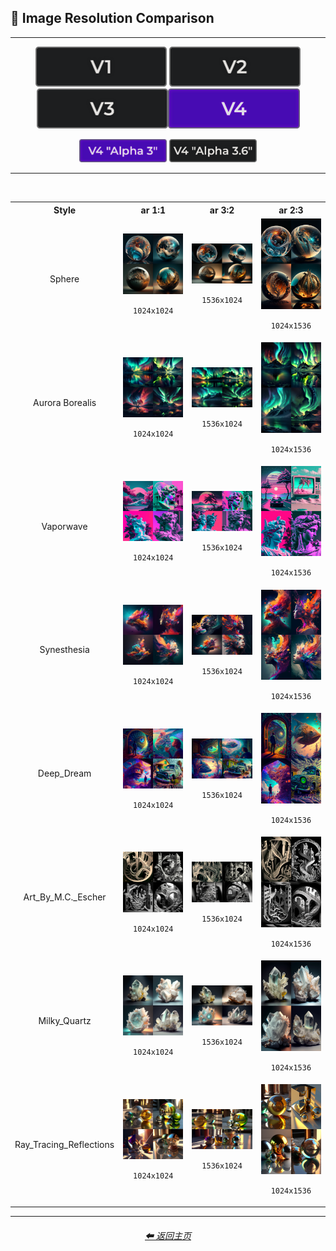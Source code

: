 <h2>📏 Image Resolution Comparison</h2>

<hr>

<div align="center">

[<img src="/Images/Repo_Parts/Buttons/Version_Buttons/button_version_V1_inactive.webp?raw=true" alt="MidJourney V1" height="64" />](/Pages/MJ_V1/Comparison_Pages/Image_Resolution_and_Upscaling/Image_Resolution_Comparison.md)
[<img src="/Images/Repo_Parts/Buttons/Version_Buttons/button_version_V2_inactive.webp?raw=true" alt="MidJourney V2" height="64" />](/Pages/MJ_V2/Comparison_Pages/Image_Resolution_and_Upscaling/Image_Resolution_Comparison.md)
[<img src="/Images/Repo_Parts/Buttons/Version_Buttons/button_version_V3_inactive.webp?raw=true" alt="MidJourney V3" height="64" />](/Pages/MJ_V3/Comparison_Pages/Image_Resolution_and_Upscaling/Image_Resolution_Comparison.md)[<img src="/Images/Repo_Parts/Buttons/Version_Buttons/button_version_V4_active.webp?raw=true" alt="MidJourney V4" height="64" />]()

[<img src="/Images/Repo_Parts/Buttons/Comparison_Page_Buttons/Subgroups/V4_Alpha_Versions/button_V4_alpha_3_active.webp?raw=true" alt="V4 Alpha 3" width="140.5" />](/Pages/MJ_V4/Comparison_Pages/Image_Resolution_and_Upscaling/Image_Resolution_Comparison/Older_Versions/V4_Alpha_3.md)
[<img src="/Images/Repo_Parts/Buttons/Comparison_Page_Buttons/Subgroups/V4_Alpha_Versions/button_V4_alpha_3.6_inactive.webp?raw=true" alt="V4 Alpha 3.6" width="140.5" />](/Pages/MJ_V4/Comparison_Pages/Image_Resolution_and_Upscaling/Image_Resolution_Comparison/Image_Resolution_Comparison.md)

</div>

<hr>
<br>

<table>
    <tr align=center valign=middle>
        <th>Style</th>
        <th>ar 1:1</th>
        <th>ar 3:2</th>
        <th>ar 2:3</th>
    </tr>
    <tr align=center valign=middle>
        <td>Sphere</td>
        <td><img src="/Images/MJ_V4/V4_Alpha_3/Midjourney_Styles/Sphere.webp?raw=true" width="256" /><p><code>1024x1024</code></p></td>
        <td><img src="/Images/MJ_V4/V4_Alpha_3/Comparison_Page_Images/Image_Resolution_Comparison/Sphere_ar3-2.webp?raw=true" width="256" /><p><code>1536x1024</code></p></td>
        <td><img src="/Images/MJ_V4/V4_Alpha_3/Comparison_Page_Images/Image_Resolution_Comparison/Sphere_ar2-3.webp?raw=true" width="256" /><p><code>1024x1536</code></p></td>
    </tr>
    <tr align=center valign=middle>
        <td>Aurora Borealis</td>
        <td><img src="/Images/MJ_V4/V4_Alpha_3/Midjourney_Styles/Aurora_Borealis.webp?raw=true" width="256" /><p><code>1024x1024</code></p></td>
        <td><img src="/Images/MJ_V4/V4_Alpha_3/Comparison_Page_Images/Image_Resolution_Comparison/Aurora_Borealis_ar3-2.webp?raw=true" width="256" /><p><code>1536x1024</code></p></td>
        <td><img src="/Images/MJ_V4/V4_Alpha_3/Comparison_Page_Images/Image_Resolution_Comparison/Aurora_Borealis_ar2-3.webp?raw=true" width="256" /><p><code>1024x1536</code></p></td>
    </tr>
    <tr align=center valign=middle>
        <td>Vaporwave</td>
        <td><img src="/Images/MJ_V4/V4_Alpha_3/Midjourney_Styles/Vaporwave.webp?raw=true" width="256" /><p><code>1024x1024</code></p></td>
        <td><img src="/Images/MJ_V4/V4_Alpha_3/Comparison_Page_Images/Image_Resolution_Comparison/Vaporwave_ar3-2.webp?raw=true" width="256" /><p><code>1536x1024</code></p></td>
        <td><img src="/Images/MJ_V4/V4_Alpha_3/Comparison_Page_Images/Image_Resolution_Comparison/Vaporwave_ar2-3.webp?raw=true" width="256" /><p><code>1024x1536</code></p></td>
    </tr>
    <tr align=center valign=middle>
        <td>Synesthesia</td>
        <td><img src="/Images/MJ_V4/V4_Alpha_3/Midjourney_Styles/Synesthesia.webp?raw=true" width="256" /><p><code>1024x1024</code></p></td>
        <td><img src="/Images/MJ_V4/V4_Alpha_3/Comparison_Page_Images/Image_Resolution_Comparison/Synesthesia_ar3-2.webp?raw=true" width="256" /><p><code>1536x1024</code></p></td>
        <td><img src="/Images/MJ_V4/V4_Alpha_3/Comparison_Page_Images/Image_Resolution_Comparison/Synesthesia_ar2-3.webp?raw=true" width="256" /><p><code>1024x1536</code></p></td>
    </tr>
    <tr align=center valign=middle>
        <td>Deep_Dream</td>
        <td><img src="/Images/MJ_V4/V4_Alpha_3/Midjourney_Styles/Deep_Dream.webp?raw=true" width="256" /><p><code>1024x1024</code></p></td>
        <td><img src="/Images/MJ_V4/V4_Alpha_3/Comparison_Page_Images/Image_Resolution_Comparison/Deep_Dream_ar3-2.webp?raw=true" width="256" /><p><code>1536x1024</code></p></td>
        <td><img src="/Images/MJ_V4/V4_Alpha_3/Comparison_Page_Images/Image_Resolution_Comparison/Deep_Dream_ar2-3.webp?raw=true" width="256" /><p><code>1024x1536</code></p></td>
    </tr>
    <tr align=center valign=middle>
        <td>Art_By_M.C._Escher</td>
        <td><img src="/Images/MJ_V4/V4_Alpha_3/Midjourney_Styles/Art_By_M.C._Escher.webp?raw=true" width="256" /><p><code>1024x1024</code></p></td>
        <td><img src="/Images/MJ_V4/V4_Alpha_3/Comparison_Page_Images/Image_Resolution_Comparison/Art_By_M.C._Escher_ar3-2.webp?raw=true" width="256" /><p><code>1536x1024</code></p></td>
        <td><img src="/Images/MJ_V4/V4_Alpha_3/Comparison_Page_Images/Image_Resolution_Comparison/Art_By_M.C._Escher_ar2-3.webp?raw=true" width="256" /><p><code>1024x1536</code></p></td>
    </tr>
    <tr align=center valign=middle>
        <td>Milky_Quartz</td>
        <td><img src="/Images/MJ_V4/V4_Alpha_3/Midjourney_Styles/Milky_Quartz.webp?raw=true" width="256" /><p><code>1024x1024</code></p></td>
        <td><img src="/Images/MJ_V4/V4_Alpha_3/Comparison_Page_Images/Image_Resolution_Comparison/Milky_Quartz_ar3-2.webp?raw=true" width="256" /><p><code>1536x1024</code></p></td>
        <td><img src="/Images/MJ_V4/V4_Alpha_3/Comparison_Page_Images/Image_Resolution_Comparison/Milky_Quartz_ar2-3.webp?raw=true" width="256" /><p><code>1024x1536</code></p></td>
    </tr>
    <tr align=center valign=middle>
        <td>Ray_Tracing_Reflections</td>
        <td><img src="/Images/MJ_V4/V4_Alpha_3/Midjourney_Styles/Ray_Tracing_Reflections.webp?raw=true" width="256" /><p><code>1024x1024</code></p></td>
        <td><img src="/Images/MJ_V4/V4_Alpha_3/Comparison_Page_Images/Image_Resolution_Comparison/Ray_Tracing_Reflections_ar3-2.webp?raw=true" width="256" /><p><code>1536x1024</code></p></td>
        <td><img src="/Images/MJ_V4/V4_Alpha_3/Comparison_Page_Images/Image_Resolution_Comparison/Ray_Tracing_Reflections_ar2-3.webp?raw=true" width="256" /><p><code>1024x1536</code></p></td>
    </tr>
</table>

<hr>
<div align="center">
    <h6><a href="/README.md">⬅ 返回主页</a></h6>
</div>